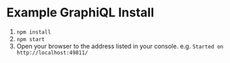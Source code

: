 Example GraphiQL Install
========================

1. `npm install`
2. `npm start`
3. Open your browser to the address listed in your console. e.g. `Started on http://localhost:49811/`
